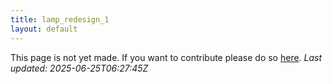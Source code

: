 ```yaml
---
title: lamp_redesign_1
layout: default
---
```


This page is not yet made. If you want to contribute please do so [here](https://github.com/CrazyH2/Bigstone/blob/wiki/components/lamp_redesign_1.md).
_Last updated: 2025-06-25T06:27:45Z_
